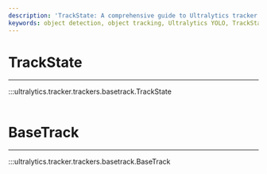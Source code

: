 ```yaml
---
description: 'TrackState: A comprehensive guide to Ultralytics tracker''s BaseTrack for monitoring model performance. Improve your tracking capabilities now!'
keywords: object detection, object tracking, Ultralytics YOLO, TrackState, workflow improvement
---
```


# TrackState
---
:::ultralytics.tracker.trackers.basetrack.TrackState
<br><br>

# BaseTrack
---
:::ultralytics.tracker.trackers.basetrack.BaseTrack
<br><br>
